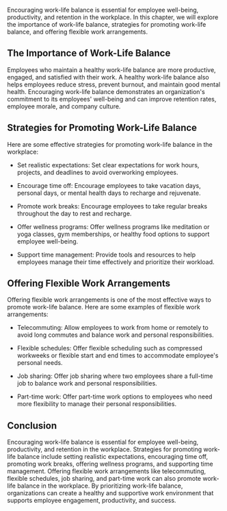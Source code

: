 
Encouraging work-life balance is essential for employee well-being, productivity, and retention in the workplace. In this chapter, we will explore the importance of work-life balance, strategies for promoting work-life balance, and offering flexible work arrangements.

The Importance of Work-Life Balance
-----------------------------------

Employees who maintain a healthy work-life balance are more productive, engaged, and satisfied with their work. A healthy work-life balance also helps employees reduce stress, prevent burnout, and maintain good mental health. Encouraging work-life balance demonstrates an organization's commitment to its employees' well-being and can improve retention rates, employee morale, and company culture.

Strategies for Promoting Work-Life Balance
------------------------------------------

Here are some effective strategies for promoting work-life balance in the workplace:

* Set realistic expectations: Set clear expectations for work hours, projects, and deadlines to avoid overworking employees.

* Encourage time off: Encourage employees to take vacation days, personal days, or mental health days to recharge and rejuvenate.

* Promote work breaks: Encourage employees to take regular breaks throughout the day to rest and recharge.

* Offer wellness programs: Offer wellness programs like meditation or yoga classes, gym memberships, or healthy food options to support employee well-being.

* Support time management: Provide tools and resources to help employees manage their time effectively and prioritize their workload.

Offering Flexible Work Arrangements
-----------------------------------

Offering flexible work arrangements is one of the most effective ways to promote work-life balance. Here are some examples of flexible work arrangements:

* Telecommuting: Allow employees to work from home or remotely to avoid long commutes and balance work and personal responsibilities.

* Flexible schedules: Offer flexible scheduling such as compressed workweeks or flexible start and end times to accommodate employee's personal needs.

* Job sharing: Offer job sharing where two employees share a full-time job to balance work and personal responsibilities.

* Part-time work: Offer part-time work options to employees who need more flexibility to manage their personal responsibilities.

Conclusion
----------

Encouraging work-life balance is essential for employee well-being, productivity, and retention in the workplace. Strategies for promoting work-life balance include setting realistic expectations, encouraging time off, promoting work breaks, offering wellness programs, and supporting time management. Offering flexible work arrangements like telecommuting, flexible schedules, job sharing, and part-time work can also promote work-life balance in the workplace. By prioritizing work-life balance, organizations can create a healthy and supportive work environment that supports employee engagement, productivity, and success.
